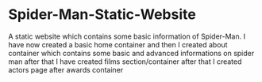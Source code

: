 # Spider-Man-Static-Website
A static website which contains some basic information of Spider-Man. 
I have now created a basic home container
and then I created about container which contains some basic and advanced informations on spider man
after that I have created films section/container
after that I created actors page after awards container